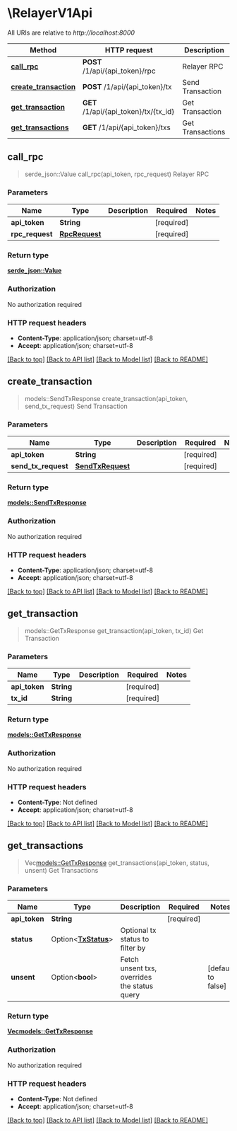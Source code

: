 # \RelayerV1Api

All URIs are relative to *http://localhost:8000*

Method | HTTP request | Description
------------- | ------------- | -------------
[**call_rpc**](RelayerV1Api.md#call_rpc) | **POST** /1/api/{api_token}/rpc | Relayer RPC
[**create_transaction**](RelayerV1Api.md#create_transaction) | **POST** /1/api/{api_token}/tx | Send Transaction
[**get_transaction**](RelayerV1Api.md#get_transaction) | **GET** /1/api/{api_token}/tx/{tx_id} | Get Transaction
[**get_transactions**](RelayerV1Api.md#get_transactions) | **GET** /1/api/{api_token}/txs | Get Transactions



## call_rpc

> serde_json::Value call_rpc(api_token, rpc_request)
Relayer RPC

### Parameters


Name | Type | Description  | Required | Notes
------------- | ------------- | ------------- | ------------- | -------------
**api_token** | **String** |  | [required] |
**rpc_request** | [**RpcRequest**](RpcRequest.md) |  | [required] |

### Return type

[**serde_json::Value**](serde_json::Value.md)

### Authorization

No authorization required

### HTTP request headers

- **Content-Type**: application/json; charset=utf-8
- **Accept**: application/json; charset=utf-8

[[Back to top]](#) [[Back to API list]](../README.md#documentation-for-api-endpoints) [[Back to Model list]](../README.md#documentation-for-models) [[Back to README]](../README.md)


## create_transaction

> models::SendTxResponse create_transaction(api_token, send_tx_request)
Send Transaction

### Parameters


Name | Type | Description  | Required | Notes
------------- | ------------- | ------------- | ------------- | -------------
**api_token** | **String** |  | [required] |
**send_tx_request** | [**SendTxRequest**](SendTxRequest.md) |  | [required] |

### Return type

[**models::SendTxResponse**](SendTxResponse.md)

### Authorization

No authorization required

### HTTP request headers

- **Content-Type**: application/json; charset=utf-8
- **Accept**: application/json; charset=utf-8

[[Back to top]](#) [[Back to API list]](../README.md#documentation-for-api-endpoints) [[Back to Model list]](../README.md#documentation-for-models) [[Back to README]](../README.md)


## get_transaction

> models::GetTxResponse get_transaction(api_token, tx_id)
Get Transaction

### Parameters


Name | Type | Description  | Required | Notes
------------- | ------------- | ------------- | ------------- | -------------
**api_token** | **String** |  | [required] |
**tx_id** | **String** |  | [required] |

### Return type

[**models::GetTxResponse**](GetTxResponse.md)

### Authorization

No authorization required

### HTTP request headers

- **Content-Type**: Not defined
- **Accept**: application/json; charset=utf-8

[[Back to top]](#) [[Back to API list]](../README.md#documentation-for-api-endpoints) [[Back to Model list]](../README.md#documentation-for-models) [[Back to README]](../README.md)


## get_transactions

> Vec<models::GetTxResponse> get_transactions(api_token, status, unsent)
Get Transactions

### Parameters


Name | Type | Description  | Required | Notes
------------- | ------------- | ------------- | ------------- | -------------
**api_token** | **String** |  | [required] |
**status** | Option<[**TxStatus**](.md)> | Optional tx status to filter by |  |
**unsent** | Option<**bool**> | Fetch unsent txs, overrides the status query |  |[default to false]

### Return type

[**Vec<models::GetTxResponse>**](GetTxResponse.md)

### Authorization

No authorization required

### HTTP request headers

- **Content-Type**: Not defined
- **Accept**: application/json; charset=utf-8

[[Back to top]](#) [[Back to API list]](../README.md#documentation-for-api-endpoints) [[Back to Model list]](../README.md#documentation-for-models) [[Back to README]](../README.md)

